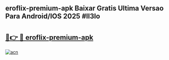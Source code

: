 ## eroflix-premium-apk Baixar Gratis Ultima Versao Para Android/IOS 2025 #ll3lo

# <h2><a href="https://ainizakaria.my?title=eroflix-premium-apk&ref=20M">🔗👉 🔴 eroflix-premium-apk</a></h2>

[![acn](https://github.com/user-attachments/assets/0f9c940e-d8b0-45ae-aac7-cd30a18b3e1c)](https://ainizakaria.my?title=eroflix-premium-apk&ref=20M)

